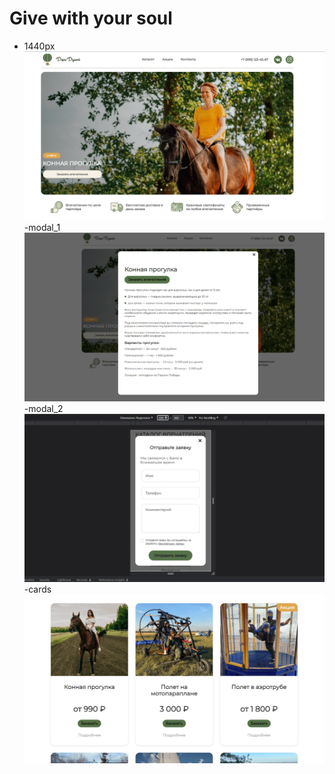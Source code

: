 # Give with your soul 
- 1440px
![1440px](https://github.com/Gamaunov/maket_03/blob/main/build-dev/assets/git-1.png)
-modal_1
![modal_1](https://github.com/Gamaunov/maket_03/blob/main/build-dev/assets/git-2.png)
-modal_2
![modal_2](https://github.com/Gamaunov/maket_03/blob/main/build-dev/assets/git-3.png)
-cards
![cards](https://github.com/Gamaunov/maket_03/blob/main/build-dev/assets/git-4.png)